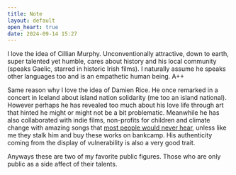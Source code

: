 ```yaml
---
title: Note
layout: default
open_heart: true
date: 2024-09-14 15:27
---
```


I love the idea of Cillian Murphy. Unconventionally attractive, down to earth, super talented yet humble, cares about history and his local community (speaks Gaelic, starred in historic Irish films). I naturally assume he speaks other languages too and is an empathetic human being. A++

Same reason why I love the idea of Damien Rice. He once remarked in a concert in Iceland about island nation solidarity (me too an island national). However perhaps he has revealed too much about his love life through art that hinted he might or might not be a bit problematic. Meanwhile he has also collaborated with indie films, non-profits for children and climate change with amazing songs that [most people would never hear](https://youtu.be/Om2lWnQrWCk), unless like me they stalk him and buy these works on bankcamp. His authenticity coming from the display of vulnerability is also a very good trait. 

Anyways these are two of my favorite public figures. Those who are only public as a side affect of their talents.
